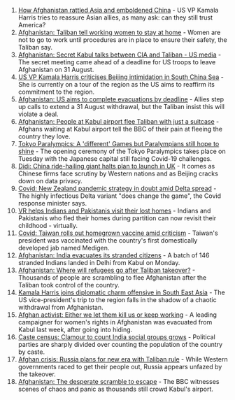 1. [How Afghanistan rattled Asia and emboldened China](https://www.bbc.co.uk/news/world-asia-58312949?at_medium=RSS&at_campaign=KARANGA) - US VP Kamala Harris tries to reassure Asian allies, as many ask: can they still trust America?
2. [Afghanistan: Taliban tell working women to stay at home](https://www.bbc.co.uk/news/world-asia-58315413?at_medium=RSS&at_campaign=KARANGA) - Women are not to go to work until procedures are in place to ensure their safety, the Taliban say.
3. [Afghanistan: Secret Kabul talks between CIA and Taliban - US media](https://www.bbc.co.uk/news/world-asia-58320516?at_medium=RSS&at_campaign=KARANGA) - The secret meeting came ahead of a deadline for US troops to leave Afghanistan on 31 August.
4. [US VP Kamala Harris criticises Beijing intimidation in South China Sea](https://www.bbc.co.uk/news/world-asia-58312947?at_medium=RSS&at_campaign=KARANGA) - She is currently on a tour of the region as the US aims to reaffirm its commitment to the region.
5. [Afghanistan: US aims to complete evacuations by deadline](https://www.bbc.co.uk/news/world-asia-58310905?at_medium=RSS&at_campaign=KARANGA) - Allies step up calls to extend a 31 August withdrawal, but the Taliban insist this will violate a deal.
6. [Afghanistan: People at Kabul airport flee Taliban with just a suitcase](https://www.bbc.co.uk/news/world-asia-58300386?at_medium=RSS&at_campaign=KARANGA) - Afghans waiting at Kabul airport tell the BBC of their pain at fleeing the country they love.
7. [Tokyo Paralympics: A 'different' Games but Paralympians still hope to shine](https://www.bbc.co.uk/sport/disability-sport/58306545?at_medium=RSS&at_campaign=KARANGA) - The opening ceremony of the Tokyo Paralympics takes place on Tuesday with the Japanese capital still facing Covid-19 challenges.
8. [Didi: China ride-hailing giant halts plan to launch in UK](https://www.bbc.co.uk/news/business-58312996?at_medium=RSS&at_campaign=KARANGA) - It comes as Chinese firms face scrutiny by Western nations and as Beijing cracks down on data privacy.
9. [Covid: New Zealand pandemic strategy in doubt amid Delta spread](https://www.bbc.co.uk/news/world-asia-58297895?at_medium=RSS&at_campaign=KARANGA) - The highly infectious Delta variant "does change the game", the Covid response minister says.
10. [VR helps Indians and Pakistanis visit their lost homes](https://www.bbc.co.uk/news/world-asia-india-58265851?at_medium=RSS&at_campaign=KARANGA) - Indians and Pakistanis who fled their homes during partition can now revisit their childhood - virtually.
11. [Covid: Taiwan rolls out homegrown vaccine amid criticism](https://www.bbc.co.uk/news/world-asia-58301573?at_medium=RSS&at_campaign=KARANGA) - Taiwan's president was vaccinated with the country's first domestically developed jab named Medigen.
12. [Afghanistan: India evacuates its stranded citizens](https://www.bbc.co.uk/news/world-asia-india-58301893?at_medium=RSS&at_campaign=KARANGA) - A batch of 146 stranded Indians landed in Delhi from Kabul on Monday.
13. [Afghanistan: Where will refugees go after Taliban takeover?](https://www.bbc.co.uk/news/world-asia-58283177?at_medium=RSS&at_campaign=KARANGA) - Thousands of people are scrambling to flee Afghanistan after the Taliban took control of the country.
14. [Kamala Harris joins diplomatic charm offensive in South East Asia](https://www.bbc.co.uk/news/world-asia-58277226?at_medium=RSS&at_campaign=KARANGA) - The US vice-president's trip to the region falls in the shadow of a chaotic withdrawal from Afghanistan.
15. [Afghan activist: Either we let them kill us or keep working](https://www.bbc.co.uk/news/world-asia-58301303?at_medium=RSS&at_campaign=KARANGA) - A leading campaigner for women's rights in Afghanistan was evacuated from Kabul last week, after going into hiding.
16. [Caste census: Clamour to count India social groups grows](https://www.bbc.co.uk/news/world-asia-india-58141993?at_medium=RSS&at_campaign=KARANGA) - Political parties are sharply divided over counting the population of the country by caste.
17. [Afghan crisis: Russia plans for new era with Taliban rule](https://www.bbc.co.uk/news/world-europe-58265934?at_medium=RSS&at_campaign=KARANGA) - While Western governments raced to get their people out, Russia appears unfazed by the takeover.
18. [Afghanistan: The desperate scramble to escape](https://www.bbc.co.uk/news/world-asia-58286000?at_medium=RSS&at_campaign=KARANGA) - The BBC witnesses scenes of chaos and panic as thousands still crowd Kabul's airport.
